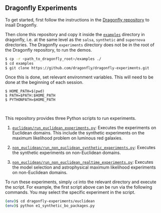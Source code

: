## Dragonfly Experiments


To get started, first follow the instructions in the
[Dragonfly repository](dragonfly.github.io)
to insall Dragonfly.

Then clone this repository and copy it inside the
[`examples`](https://github.com/dragonfly/dragonfly/tree/master/examples)
directory in dragonfly,
i.e. at the same level as the `salsa`, `synthetic` and `supernova` directories.
The Dragonfly `experiments` directory does not be in the root of the Dragonfly 
repository, to run the demos.
```bash
$ cp -r <path_to_dragonfly_root>/examples ./
$ cd examples
$ git clone https://github.com/dragonfly/dragonfly-experiments.git
```
Once this is done, set relevant environment variables.
This will need to be done at the beginning of each session.
```
$ HOME_PATH=$(pwd)
$ PATH=$PATH:$HOME_PATH
$ PYTHONPATH=$HOME_PATH
```

&nbsp;


This repository provides three Python scripts to run experiments.

1. [`euclidean/run_euclidean_experiments.py`](euclidean/run_euclidean_experiments.py):
Executes the experiments on Euclidean domains. This include the synthetic experiments
on the maximum likelihood problem on luminous red galaxies.

2. [`non_euclidean/run_non_euclidean_synthetic_experiments.py`](euclidean/run_non_euclidean_synthetic_experiments.py):
Executes the synthetic experiments on non-Euclidean domains. 

3. [`non_euclidean/run_non_euclidean_realtime_experiments.py`](euclidean/run_non_euclidean_realtime_experiments.py):
Executes the model selection and astrophysical maximum
likelihood experiments on non-Euclidean domains. 

To run these experiments, simply `cd` into the relevant directory and execute the
script. For example, the first script above can be run via the following commands.
You may select the specific experiment in the script.
```bash
(env)$ cd dragonfly-experiments/euclidean
(env)$ python e1_synthetic_bo_packages.py
```
